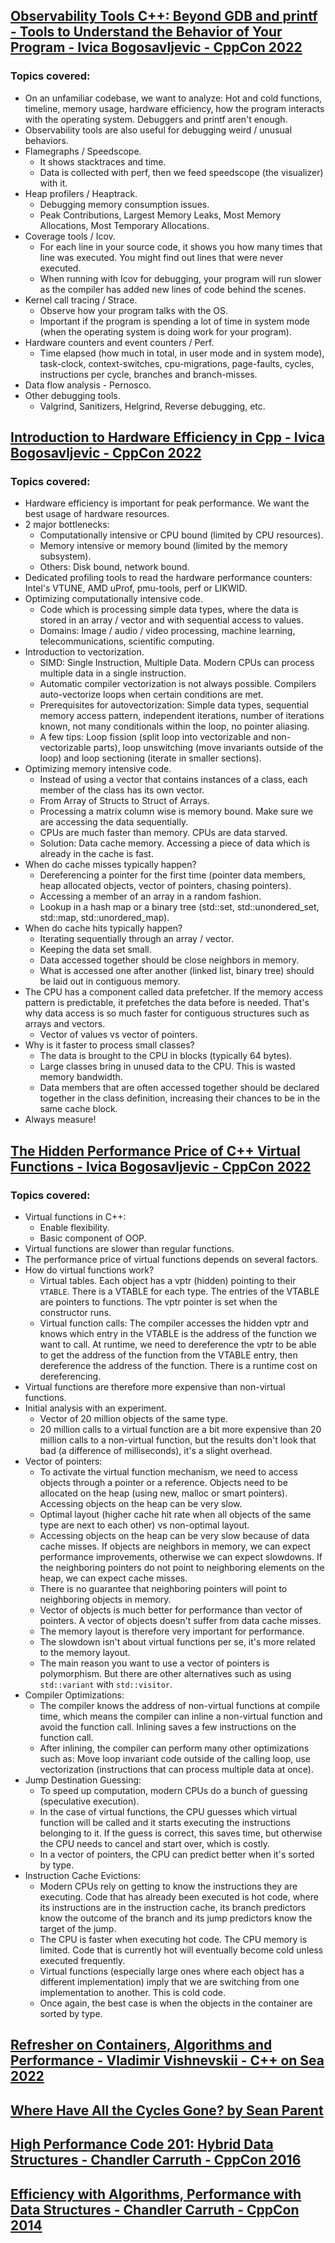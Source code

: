 ## [Observability Tools C++: Beyond GDB and printf - Tools to Understand the Behavior of Your Program - Ivica Bogosavljevic - CppCon 2022](https://www.youtube.com/watch?v=C9vmS5xV23A&list=LL6MKUgGZ9Q8c2Ff7GnoRoqA)
### Topics covered:
* On an unfamiliar codebase, we want to analyze: Hot and cold functions, timeline, memory usage, hardware efficiency, how the program interacts with the operating system. Debuggers and printf aren't enough.
* Observability tools are also useful for debugging weird / unusual behaviors.
* Flamegraphs / Speedscope.
  * It shows stacktraces and time.
  * Data is collected with perf, then we feed speedscope (the visualizer) with it.
* Heap profilers / Heaptrack.
  * Debugging memory consumption issues.
  * Peak Contributions, Largest Memory Leaks, Most Memory Allocations, Most Temporary Allocations.
* Coverage tools / Icov.
  * For each line in your source code, it shows you how many times that line was executed. You might find out lines that were never executed.
  * When running with Icov for debugging, your program will run slower as the compiler has added new lines of code behind the scenes.
* Kernel call tracing / Strace.
  * Observe how your program talks with the OS.
  * Important if the program is spending a lot of time in system mode (when the operating system is doing work for your program).
* Hardware counters and event counters / Perf.
  * Time elapsed (how much in total, in user mode and in system mode), task-clock, context-switches, cpu-migrations, page-faults, cycles, instructions per cycle, branches and  branch-misses.
* Data flow analysis - Pernosco.
* Other debugging tools.
  * Valgrind, Sanitizers, Helgrind, Reverse debugging, etc.

## [Introduction to Hardware Efficiency in Cpp - Ivica Bogosavljevic - CppCon 2022](https://www.youtube.com/watch?v=Fs_T070H9C8&list=LL6MKUgGZ9Q8c2Ff7GnoRoqA)
### Topics covered:
* Hardware efficiency is important for peak performance. We want the best usage of hardware resources.
* 2 major bottlenecks: 
  * Computationally intensive or CPU bound (limited by CPU resources).
  * Memory intensive or memory bound (limited by the memory subsystem).
  * Others: Disk bound, network bound.
* Dedicated profiling tools to read the hardware performance counters: Intel's VTUNE, AMD uProf, pmu-tools, perf or LIKWID.
* Optimizing computationally intensive code.
  * Code which is processing simple data types, where the data is stored in an array / vector and with sequential access to values.
  * Domains: Image / audio / video processing, machine learning, telecommunications, scientific computing.
* Introduction to vectorization.
  * SIMD: Single Instruction, Multiple Data. Modern CPUs can process multiple data in a single instruction.
  * Automatic compiler vectorization is not always possible. Compilers auto-vectorize loops when certain conditions are met.
  * Prerequisites for autovectorization: Simple data types, sequential memory access pattern, independent iterations, number of iterations known, not many conditionals within the loop, no pointer aliasing.
  * A few tips: Loop fission (split loop into vectorizable and non-vectorizable parts), loop unswitching (move invariants outside of the loop) and loop sectioning (iterate in smaller sections).
* Optimizing memory intensive code.
  * Instead of using a vector that contains instances of a class, each member of the class has its own vector.
  * From Array of Structs to Struct of Arrays.
  * Processing a matrix column wise is memory bound. Make sure we are accessing the data sequentially.
  * CPUs are much faster than memory. CPUs are data starved.
  * Solution: Data cache memory. Accessing a piece of data which is already in the cache is fast.
* When do cache misses typically happen?
  * Dereferencing a pointer for the first time (pointer data members, heap allocated objects, vector of pointers, chasing pointers).
  * Accessing a member of an array in a random fashion.
  * Lookup in a hash map or a binary tree (std::set, std::unondered_set, std::map, std::unordered_map).
* When do cache hits typically happen?
  * Iterating sequentially through an array / vector.
  * Keeping the data set small.
  * Data accessed together should be close neighbors in memory.
  * What is accessed one after another (linked list, binary tree) should be laid out in contiguous memory.  
* The CPU has a component called data prefetcher. If the memory access pattern is predictable, it prefetches the data before is needed. That's why data access is so much faster for contiguous structures such as arrays and vectors.
  * Vector of values vs vector of pointers.
* Why is it faster to process small classes?
  * The data is brought to the CPU in blocks (typically 64 bytes).
  * Large classes bring in unused data to the CPU. This is wasted memory bandwidth.
  * Data members that are often accessed together should be declared together in the class definition, increasing their chances to be in the same cache block.  
* Always measure!

## [The Hidden Performance Price of C++ Virtual Functions - Ivica Bogosavljevic - CppCon 2022](https://www.youtube.com/watch?v=kRdbqjw2WIs&list=LL6MKUgGZ9Q8c2Ff7GnoRoqA)
### Topics covered:
* Virtual functions in C++:
  * Enable flexibility.
  * Basic component of OOP.
* Virtual functions are slower than regular functions.
* The performance price of virtual functions depends on several factors.
* How do virtual functions work?
  * Virtual tables. Each object has a vptr (hidden) pointing to their `VTABLE`. There is a VTABLE for each type. The entries of the VTABLE are pointers to functions. The vptr pointer is set when the constructor runs.
  * Virtual function calls: The compiler accesses the hidden vptr and knows which entry in the VTABLE is the address of the function we want to call. At runtime, we need to dereference the vptr to be able to get the address of the function from the VTABLE entry, then dereference the address of the function. There is a runtime cost on dereferencing.
* Virtual functions are therefore more expensive than non-virtual functions. 
* Initial analysis with an experiment. 
  * Vector of 20 million objects of the same type. 
  * 20 million calls to a virtual function are a bit more expensive than 20 million calls to a non-virtual function, but the results don't look that bad (a difference of milliseconds), it's a slight overhead.
* Vector of pointers:
  * To activate the virtual function mechanism, we need to access objects through a pointer or a reference. Objects need to be allocated on the heap (using new, malloc or smart pointers). Accessing objects on the heap can be very slow.
  * Optimal layout (higher cache hit rate when all objects of the same type are next to each other) vs non-optimal layout.
  * Accessing objects on the heap can be very slow because of data cache misses. If objects are neighbors in memory, we can expect performance improvements, otherwise we can expect slowdowns. If the neighboring pointers do not point to neighboring elements on the heap, we can expect cache misses.
  * There is no guarantee that neighboring pointers will point to neighboring objects in memory.
  * Vector of objects is much better for performance than vector of pointers. A vector of objects doesn't suffer from data cache misses.
  * The memory layout is therefore very important for performance.
  * The slowdown isn't about virtual functions per se, it's more related to the memory layout. 
  * The main reason you want to use a vector of pointers is polymorphism. But there are other alternatives such as using `std::variant` with `std::visitor`.
* Compiler Optimizations:
  * The compiler knows the address of non-virtual functions at compile time, which means the compiler can inline a non-virtual function and avoid the function call. Inlining saves a few instructions on the function call.
  * After inlining, the compiler can perform many other optimizations such as: Move loop invariant code outside of the calling loop, use vectorization (instructions that can process multiple data at once).
* Jump Destination Guessing:
  * To speed up computation, modern CPUs do a bunch of guessing (speculative execution).
  * In the case of virtual functions, the CPU guesses which virtual function will be called and it starts executing the instructions belonging to it. If the guess is correct, this saves time, but otherwise the CPU needs to cancel and start over, which is costly.
  * In a vector of pointers, the CPU can predict better when it's sorted by type.
* Instruction Cache Evictions:
  * Modern CPUs rely on getting to know the instructions they are executing. Code that has already been executed is hot code, where its instructions are in the instruction cache, its branch predictors know the outcome of the branch and its jump predictors know the target of the jump.
  * The CPU is faster when executing hot code. The CPU memory is limited. Code that is currently hot will eventually become cold unless executed frequently.
  * Virtual functions (especially large ones where each object has a different implementation) imply that we are switching from one implementation to another. This is cold code.
  * Once again, the best case is when the objects in the container are sorted by type.

## [Refresher on Containers, Algorithms and Performance - Vladimir Vishnevskii - C++ on Sea 2022](https://www.youtube.com/watch?v=zxKGKwwbkU0&list=LL6MKUgGZ9Q8c2Ff7GnoRoqA)

## [Where Have All the Cycles Gone? by Sean Parent](https://www.youtube.com/watch?v=B-aDBB34o6Y&list=LL6MKUgGZ9Q8c2Ff7GnoRoqA)

## [High Performance Code 201: Hybrid Data Structures - Chandler Carruth - CppCon 2016](https://www.youtube.com/watch?v=vElZc6zSIXM&list=LL6MKUgGZ9Q8c2Ff7GnoRoqA) 

## [Efficiency with Algorithms, Performance with Data Structures - Chandler Carruth - CppCon 2014](https://www.youtube.com/watch?v=fHNmRkzxHWs&list=LL6MKUgGZ9Q8c2Ff7GnoRoqA)


